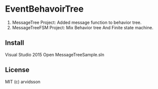 # EventBehavoirTree
1. MessageTree Project: Added message function to behavior tree.
2. MessageTreeFSM Project: Mix Behavior tree And Finite state machine.

Install
-------
Visual Studio 2015 Open MessageTreeSample.sln

License
-------
MIT (c) arvidsson
